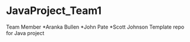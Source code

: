 # JavaProject_Team1
Team Member
*Aranka Bullen
*John Pate
*Scott Johnson
Template repo for Java project
